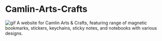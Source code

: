 # Camlin-Arts-Crafts
![gif](https://github.com/rvnztolentino/Camlin-Arts-Crafts/blob/main/img/camlin_logo.gif)
A website for Camlin Arts & Crafts, featuring range of magnetic bookmarks, stickers, keychains, sticky notes, and notebooks with various designs.

